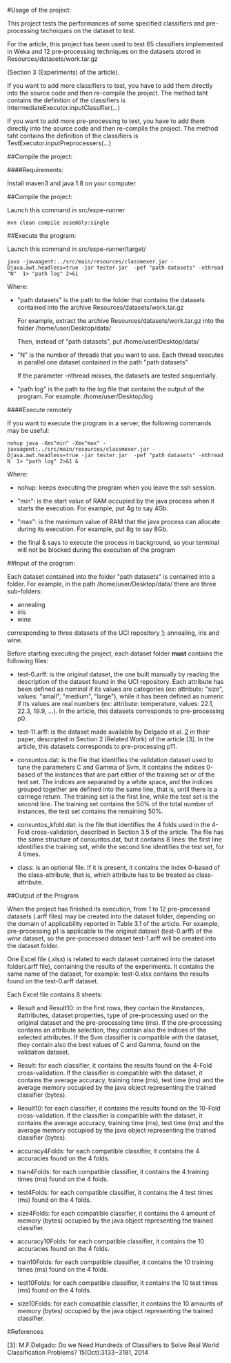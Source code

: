 #Usage of the project:

This project tests the performances of some specified classifiers and pre-processing techniques on the dataset to test.

For the article, this project has been used to test 65 classifiers implemented in Weka and 12 pre-processing techniques on the datasets stored in Resources/datasets/work.tar.gz

(Section 3 (Experiments) of the article).

If you want to add more classifiers to test, you have to add them directly into the source code and then re-compile the project. The method taht contains the definition of the classifiers is IntermediateExecutor.inputClassifier(...)

If you want to add more pre-processing to test, you have to add them directly into the source code and then re-compile the project. The method taht contains the definition of the classifiers is TestExecutor.inputPreprocessers(...)

##Compile the project:

####Requirements:

Install maven3 and java 1.8 on your computer

##Compile the project:

Launch this command in src/expe-runner

```
mvn clean compile assembly:single
```

##Execute the program:

Launch this command in src/expe-runner/target/

```
java -javaagent:../src/main/resources/classmexer.jar -Djava.awt.headless=true -jar tester.jar  -pef "path datasets" -nthread "N"  1> "path log" 2>&1
```

Where:

- "path datasets" is the path to the folder that contains the datasets contained into the archive Resources/datasets/work.tar.gz

	 For example, extract the archive Resources/datasets/work.tar.gz into the folder /home/user/Desktop/data/

	 Then, instead of "path datasets", put /home/user/Desktop/data/

- "N" is the number of threads that you want to use. Each thread executes in parallel one dataset contained in the path "path datasets"

	 If the parameter -nthread misses, the datasets are tested sequentially.

- "path log" is the path to the log file that contains the output of the program. For example: /home/user/Desktop/log

####Execute remotely

If you want to execute the program in a server, the following commands may be useful:

```
nohup java -Xms"min" -Xmx"max" -javaagent:../src/main/resources/classmexer.jar -Djava.awt.headless=true -jar tester.jar  -pef "path datasets" -nthread N  1> "path log" 2>&1 &
```

Where:

- nohup: keeps executing the program when you leave the ssh session.

- "min": is the start value of RAM occupied by the java process when it starts the execution. For example, put 4g to say 4Gb.

- "max": is the maximum value of RAM that the java process can allocate during its execution. For example, put 8g to say 8Gb.

- the final & says to execute the process in background, so your terminal will not be blocked during the execution of the program

##Input of the program:

Each dataset contained into the folder "path datasets" is contained into a folder. For example, in the path /home/user/Desktop/data/ there are three sub-folders:

- annealing
- iris
- wine

corresponding to three datasets of the UCI repository [1]: annealing, iris and wine.

Before starting executing the project, each dataset folder **must** contains the following files:

- test-0.arff: is the original dataset, the one built manually by reading the description of the dataset found in the UCI repository. Each attribute has been defined as nominal if its values are categories (ex: attribute: "size", values: "small", "medium", "large"), while it has been defined as numeric if its values are real numbers (ex: attribute: temperature, values: 22.1, 22.3, 19.9, ...). In the article, this datasets corresponds to pre-processing p0.

- test-11.arff: is the dataset made available by Delgado et al. [2] in their paper, descripted in Section 2 (Related Work) of the article [3]. In the article, this datasets corresponds to pre-processing p11.

- conxuntos.dat: is the file that identifies the validation dataset used to tune the parameters C and Gamma of Svm. It contains the indices 0-based of the instances that are part either of the training set or of the test set. The indices are separated by a white space, and the indices grouped together are defined into the same line, that is, until there is a carriege return. The training set is the first line, while the test set is the second line. The training set contains the 50% of the total number of instances, the test set contains the remaining 50%.

- conxuntos_kfold.dat: is the file that identifies the 4 folds used in the 4-Fold cross-validation, described in Section 3.5 of the article. The file has the same structure of conxuntos.dat, but it contains 8 lines: the first line identifies the training set, while the second line identifies the test set, for 4 times.

- class: is an optional file. If it is present, it contains the index 0-based of the class-attribute, that is, which attribute has to be treated as class-attribute.

##Output of the Program

When the project has finished its execution, from 1 to 12 pre-processed datasets (.arff files) may be created into the dataset folder, depending on the domain of applicability reported in Table 3.1 of the article. For example, pre-processing p1 is applicable to the original dataset (test-0.arff) of the *wine* dataset, so the pre-processed dataset test-1.arff will be created into the dataset folder.

One Excel file (.xlsx) is related to each dataset contained into the dataset folder(.arff file), containing the results of the experiments. It contains the same name of the dataset, for example: test-0.xlsx contains the results found on the test-0.arff dataset. 

Each Excel file contains 8 sheets:

- Result and Result10: in the first rows, they contain the #instances, #attributes, dataset properties, type of pre-processing used on the original dataset and the pre-processing time (ms). If the pre-processing contains an attribute selection, they contain also the indices of the selected attributes. If the Svm classifier is compatible with the dataset, they contain also the best values of C and Gamma, found on the validation dataset. 

- Result: for each classifier, it contains the results found on the 4-Fold cross-validation. If the classifier is compatible with the dataset, it contains the average accuracy, training time (ms), test time (ms) and the average memory occupied by the java object representing the trained classifier (bytes). 

- Result10: for each classifier, it contains the results found on the 10-Fold cross-validation. If the classifier is compatible with the dataset, it contains the average accuracy, training time (ms), test time (ms) and the average memory occupied by the java object representing the trained classifier (bytes).

- accuracy4Folds: for each compatible classifier, it contains the 4 accuracies found on the 4 folds.

- train4Folds: for each compatible classifier, it contains the 4 training times (ms) found on the 4 folds.

- test4Folds: for each compatible classifier, it contains the 4 test times (ms) found on the 4 folds.

- size4Folds: for each compatible classifier, it contains the 4 amount of memory (bytes) occupied by the java object representing the trained classifier.

- accuracy10Folds: for each compatible classifier, it contains the 10 accuracies found on the 4 folds.

- train10Folds: for each compatible classifier, it contains the 10 training times (ms) found on the 4 folds.

- test10Folds: for each compatible classifier, it contains the 10 test times (ms) found on the 4 folds.

- size10Folds: for each compatible classifier, it contains the 10 amounts of memory (bytes) occupied by the java object representing the trained classifier.


#References

[1]: http://mlr.cs.umass.edu/ml/datasets.html

[2]: http://persoal.citius.usc.es/manuel.fernandez.delgado/papers/jmlr/data.tar.gz

[3]: M.F.Delgado: Do we Need Hundreds of Classifiers to Solve Real World Classification Problems? 15(Oct):3133−3181, 2014
